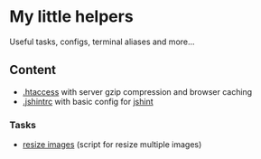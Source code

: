 # My little helpers

Useful tasks, configs, terminal aliases and more...


## Content

* [.htaccess](.htaccess) with server gzip compression and browser caching
* [.jshintrc](.jshintrc) with basic config for [jshint](http://jshint.com/)

### Tasks

* [resize images](tasks/resizeImage.js) (script for resize multiple images)
